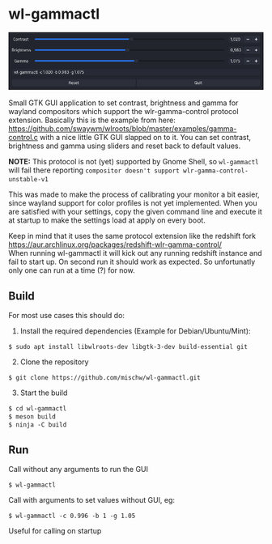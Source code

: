 # wl-gammactl
![wl-gammactl](img/wl-gammactl.png)


Small GTK GUI application to set contrast, brightness and gamma for wayland compositors which support the wlr-gamma-control protocol extension.
Basically this is the example from here: https://github.com/swaywm/wlroots/blob/master/examples/gamma-control.c
with a nice little GTK GUI slapped on to it. You can set contrast, brightness and gamma using sliders and reset back to default values.

**NOTE:** This protocol is not (yet) supported by Gnome Shell, so `wl-gammactl` will fail there reporting `compositor doesn't support wlr-gamma-control-unstable-v1`

This was made to make the process of calibrating your monitor a bit easier, since wayland support for color profiles is not yet implemented.
When you are satisfied with your settings, copy the given command line and execute it at startup to make the settings load at apply on every boot.


Keep in mind that it uses the same protocol extension like the redshift fork https://aur.archlinux.org/packages/redshift-wlr-gamma-control/  
When running wl-gammactl it will kick out any running redshift instance and fail to start up. On second run it should work as expected.
So unfortunatly only one can run at a time (?) for now.

## Build
For most use cases this should do:  

1. Install the required dependencies (Example for Debian/Ubuntu/Mint):
```console
$ sudo apt install libwlroots-dev libgtk-3-dev build-essential git
```
2. Clone the repository 
```console
$ git clone https://github.com/mischw/wl-gammactl.git 
```
3. Start the build
```console
$ cd wl-gammactl
$ meson build
$ ninja -C build
```

## Run
Call without any arguments to run the GUI
```console
$ wl-gammactl
```

Call with arguments to set values without GUI, eg:
```console
$ wl-gammactl -c 0.996 -b 1 -g 1.05
```
Useful for calling on startup


